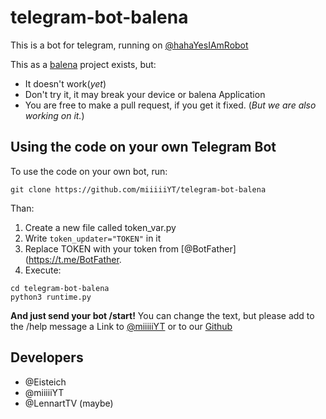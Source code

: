 # telegram-bot-balena 
This is a bot for telegram, running on [@hahaYesIAmRobot](https://t.me/hahaYesIAmRobot)

This as a [balena](https://balena.io) project exists, but:
- It doesn't work(*yet*)
- Don't try it, it may break your device or balena Application
- You are free to make a pull request, if you get it fixed. (*But we are also working on it.*)
 
## Using the code on your own Telegram Bot
To use the code on your own bot, run:
```
git clone https://github.com/miiiiiYT/telegram-bot-balena
```
Than:
1. Create a new file called token_var.py
1. Write `token_updater="TOKEN"` in it
1. Replace TOKEN with your token from [@BotFather](https://t.me/BotFather.
1. Execute:
```
cd telegram-bot-balena
python3 runtime.py
```
**And just send your bot /start!**
You can change the text, but please add to the /help message a Link to [@miiiiiYT](https://t.me/miiiiiYT) or to our [Github](https://github.com/miiiiiYT/telegram-bot-balena)

## Developers
- @Eisteich
- @miiiiiYT
- @LennartTV (maybe)